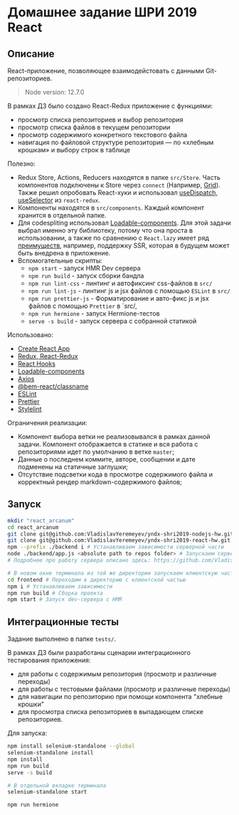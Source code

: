 # Домашнее задание ШРИ 2019 React

## Описание

React-приложение, позволяющее взаимодейстовать с данными Git-репозиториев.
>Node version: 12.7.0

В рамках ДЗ было создано React-Redux приложение с функциями:

* просмотр списка репозиториев и выбор репозитория
* просмотр списка файлов в текущем репозитории
* просмотр содержимого конкретного текстового файла
* навигация по файловой структуре репозитория — по «хлебным крошкам» и выбору строк в таблице

Полезно:

* Redux Store, Actions, Reducers находятся в папке `src/Store`. Часть компонентов подключены к Store через `connect` (Например, [Grid](https://github.com/VladislavYeremeyev/yndx-shri2019-react-hw/blob/master/src/components/Grid/Grid.jsx#L179)). Также решил опробовать React-хуки и использовал [useDispatch, useSelector](https://github.com/VladislavYeremeyev/yndx-shri2019-react-hw/blob/master/src/App.js#L18) из `react-redux`.
* Компоненты находятся в `src/components`. Каждый компонент хранится в отдельной папке.
* Для codespliting использовал [Loadable-components](https://github.com/smooth-code/loadable-components). Для этой задачи выбрал именно эту библиотеку, потому что она проста в использовании, а также по сравнению с `React.lazy` имеет ряд [преимуществ](https://www.smooth-code.com/open-source/loadable-components/docs/loadable-vs-react-lazy/#comparison-table), например, поддержку SSR, которая в будущем может быть внедрена в приложение.
* Вспомогательные скрипты:
  * `npm start` - запуск HMR Dev сервера
  * `npm run build` - запуск сборки бандла
  * `npm run lint-css` - линтинг и автофиксинг css-файлов в `src/`
  * `npm run lint-js` - линтинг js и jsx файлов с помощью `ESLint` в `src/`
  * `npm run prettier-js` - Форматирование и авто-фикс js и jsx файлов с помощью `Prettier` в `src/,
  * `npm run hermione` - запуск Hermione-тестов
  * `serve -s build` - запуск сервера с собранной статикой

Использовано:

* [Create React App](https://github.com/facebook/create-react-app)
* [Redux, React-Redux](https://github.com/reduxjs/react-redux)
* [React Hooks](https://reactjs.org/docs/hooks-overview.html#state-hook)
* [Loadable-components](https://github.com/smooth-code/loadable-components)
* [Axios](https://github.com/axios/axios)
* [@bem-react/classname](https://github.com/bem/bem-react/tree/master/packages/classname)
* [ESLint](https://eslint.org/)
* [Prettier](https://prettier.io/)
* [Stylelint](https://github.com/stylelint/stylelint)

Ограничения реализации:

* Компонент выбора ветки не реализовывался в рамках данной задачи. Компонент отображается в статике и вся работа с репозиториями идет по умолчанию в ветке `master`;
* Данные о последнем коммите, авторе, сообщении и дате подменены на статичные заглушки;
* Отсутствие подсветки кода в просмотре содержимого файла и корректный рендер markdown-содержимого файлов;

## Запуск

```bash
mkdir "react_arcanum"
cd react_arcanum
git clone git@github.com:VladislavYeremeyev/yndx-shri2019-nodejs-hw.git backend # Скачиваем репозиторий с серверной частью
git clone git@github.com:VladislavYeremeyev/yndx-shri2019-react-hw.git frontend # Скачиваем этот репозиторий с клиентской частью React
npm --prefix ./backend i # Устанавливаем зависимости серверной части
node ./backend/app.js <absolute path to repos folder> # Запускаем сервер, в параметр необходимо передать абсолютный путь до папки с репозиториями
# Подробнее про работу сервера описано здесь: https://github.com/VladislavYeremeyev/yndx-shri2019-nodejs-hw

# В новом окне терминала из той же директории запускаем клиентскую часть
cd frontend # Переходим в директорию с клиентской частью
npm i # Устанавливаем зависимости
npm run build # Сборка проекта
npm start # Запуск dev-сервера с HMR
```

## Интеграционные тесты

Задание выполнено в папке `tests/`.

В рамках ДЗ были разработаны сценарии интеграционного тестирования приложения:

* для работы с содержимым репозитория (просмотр и различные переходы)
* для работы с тестовыми файлами (просмотр и различные переходы)
* для навигации по репозиторию при помощи компонента "хлебные крошки"
* для просмотра списка репозиториев в выпадающем списке репозиториев.

Для запуска:

```bash
npm install selenium-standalone --global
selenium-standalone install
npm install
npm run build
serve -s build

# В отдельной вкладке терминала
selenium-standalone start

npm run hermione
```
